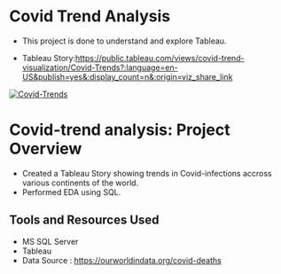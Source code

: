 

#  Covid Trend Analysis

* This project is done to understand and explore Tableau. 

* Tableau Story:https://public.tableau.com/views/covid-trend-visualization/Covid-Trends?:language=en-US&publish=yes&:display_count=n&:origin=viz_share_link

<div class='tableauPlaceholder' id='viz1651165321431' style='position: relative'><noscript><a href='#'><img alt='Covid-Trends ' src='https:&#47;&#47;public.tableau.com&#47;static&#47;images&#47;co&#47;covid-trend-visualization&#47;Covid-Trends&#47;1_rss.png' style='border: none' /></a></noscript><object class='tableauViz'  style='display:none;'><param name='host_url' value='https%3A%2F%2Fpublic.tableau.com%2F' /> <param name='embed_code_version' value='3' /> <param name='site_root' value='' /><param name='name' value='covid-trend-visualization&#47;Covid-Trends' /><param name='tabs' value='no' /><param name='toolbar' value='yes' /><param name='static_image' value='https:&#47;&#47;public.tableau.com&#47;static&#47;images&#47;co&#47;covid-trend-visualization&#47;Covid-Trends&#47;1.png' /> <param name='animate_transition' value='yes' /><param name='display_static_image' value='yes' /><param name='display_spinner' value='yes' /><param name='display_overlay' value='yes' /><param name='display_count' value='yes' /><param name='language' value='en-US' /><param name='filter' value='publish=yes' /></object></div>               


# Covid-trend analysis: Project Overview 
* Created a Tableau Story showing trends in Covid-infections accross various continents of the world. 
* Performed EDA using SQL.


## Tools and Resources Used 

* MS SQL Server
* Tableau
* Data Source : https://ourworldindata.org/covid-deaths



